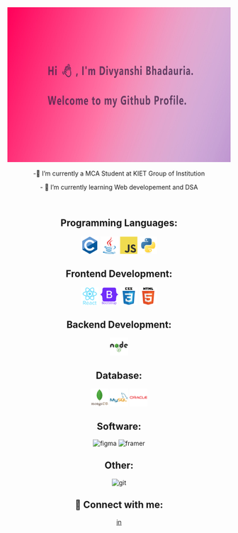 <!--
**BhadauriaDivya/bhadauriadivya** is a ✨ _special_ ✨ repository because its `README.md` (this file) appears on your GitHub profile.

Here are some ideas to get you started:

- 🔭 I’m currently working on ...
- 🌱 I’m currently learning ...
- 👯 I’m looking to collaborate on ...
- 🤔 I’m looking for help with ...
- 💬 Ask me about ...
- 📫 How to reach me: ...
- 😄 Pronouns: ...
- ⚡ Fun fact: ...
-->

<div align="center">
<img src="IMAGE/img.jpg" alt="intro" height="350px"/>

  <p> -🔭 I’m currently a MCA Student at KIET Group of Institution</p>
  <p> - 🌱 I’m currently learning Web developement and DSA</p>

<br>

  
## Programming Languages:
<p>
<img src="https://raw.githubusercontent.com/devicons/devicon/master/icons/c/c-original.svg" alt="c" width="40" height="40"/> 

<img src="https://raw.githubusercontent.com/devicons/devicon/master/icons/java/java-original.svg" alt="java" width="40" height="40"/>

<img src="https://raw.githubusercontent.com/devicons/devicon/master/icons/javascript/javascript-original.svg" alt="javascript" width="40" height="40"/>

<img src="https://raw.githubusercontent.com/devicons/devicon/master/icons/python/python-original.svg" alt="python" width="40" height="40"/>
</p>

## Frontend Development:
<p>
<img src="https://raw.githubusercontent.com/devicons/devicon/master/icons/react/react-original-wordmark.svg" alt="react" width="40" height="40"/>

<img src="https://raw.githubusercontent.com/devicons/devicon/master/icons/bootstrap/bootstrap-plain-wordmark.svg" alt="bootstrap" width="40" height="40"/> 

<img src="https://raw.githubusercontent.com/devicons/devicon/master/icons/css3/css3-original-wordmark.svg" alt="css3" width="40" height="40"/> 

 <img src="https://raw.githubusercontent.com/devicons/devicon/master/icons/html5/html5-original-wordmark.svg" alt="html5" width="40" height="40"/>
</p>

 ## Backend Development:
<p>
 <img src="https://raw.githubusercontent.com/devicons/devicon/master/icons/nodejs/nodejs-original-wordmark.svg" alt="nodejs" width="40" height="40"/>
</p>

 ## Database:
<p>
 <img src="https://raw.githubusercontent.com/devicons/devicon/master/icons/mongodb/mongodb-original-wordmark.svg" alt="mongodb" width="40" height="40"/>

 <img src="https://raw.githubusercontent.com/devicons/devicon/master/icons/mysql/mysql-original-wordmark.svg" alt="mysql" width="40" height="40"/>

 <img src="https://raw.githubusercontent.com/devicons/devicon/master/icons/oracle/oracle-original.svg" alt="oracle" width="40" height="40"/> 
</p>

 ## Software:
<p>
 <img src="https://www.vectorlogo.zone/logos/figma/figma-icon.svg" alt="figma" width="40" height="40"/> 

 <img src="https://www.vectorlogo.zone/logos/framer/framer-icon.svg" alt="framer" width="40" height="40"/>
</p>

 ## Other:
<p>
 <img src="https://www.vectorlogo.zone/logos/git-scm/git-scm-icon.svg" alt="git" width="40" height="40"/>
</p>


## 🔎 Connect with me:

<a href="https://www.linkedin.com/in/divyanshi-bhadauria/">in</a>
 </div>
